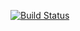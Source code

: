 [![Build Status](https://travis-ci.org/hwikgren/Wadror.png)](https://travis-ci.org/hwikgren/Wadror)
